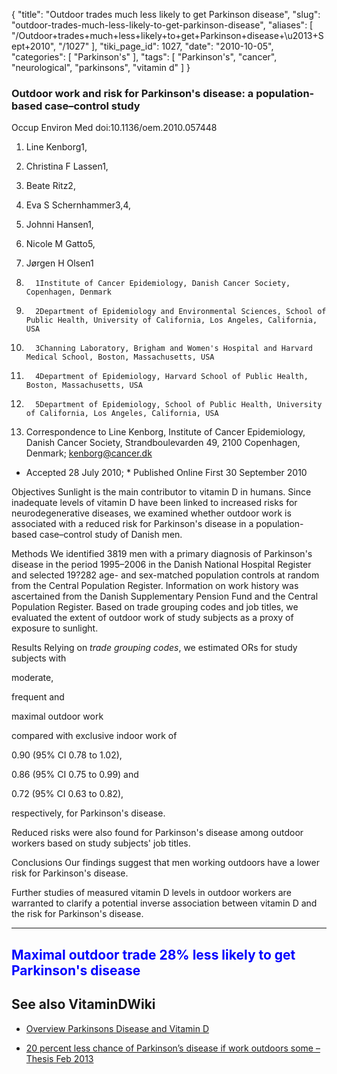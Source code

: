{
    "title": "Outdoor trades much less likely to get Parkinson disease",
    "slug": "outdoor-trades-much-less-likely-to-get-parkinson-disease",
    "aliases": [
        "/Outdoor+trades+much+less+likely+to+get+Parkinson+disease+\u2013+Sept+2010",
        "/1027"
    ],
    "tiki_page_id": 1027,
    "date": "2010-10-05",
    "categories": [
        "Parkinson's"
    ],
    "tags": [
        "Parkinson's",
        "cancer",
        "neurological",
        "parkinsons",
        "vitamin d"
    ]
}


### Outdoor work and risk for Parkinson's disease: a population-based case–control study

Occup Environ Med doi:10.1136/oem.2010.057448

1. Line Kenborg1,

2. Christina F Lassen1,

3. Beate Ritz2,

4. Eva S Schernhammer3,4,

5. Johnni Hansen1,

6. Nicole M Gatto5,

7. Jørgen H Olsen1

1.       1Institute of Cancer Epidemiology, Danish Cancer Society, Copenhagen, Denmark

2.       2Department of Epidemiology and Environmental Sciences, School of Public Health, University of California, Los Angeles, California, USA

3.       3Channing Laboratory, Brigham and Women's Hospital and Harvard Medical School, Boston, Massachusetts, USA

4.       4Department of Epidemiology, Harvard School of Public Health, Boston, Massachusetts, USA

5.       5Department of Epidemiology, School of Public Health, University of California, Los Angeles, California, USA

1. Correspondence to Line Kenborg, Institute of Cancer Epidemiology, Danish Cancer Society, Strandboulevarden 49, 2100 Copenhagen, Denmark; kenborg@cancer.dk

* Accepted 28 July 2010;     * Published Online First 30 September 2010

Objectives Sunlight is the main contributor to vitamin D in humans. Since inadequate levels of vitamin D have been linked to increased risks for neurodegenerative diseases, we examined whether outdoor work is associated with a reduced risk for Parkinson's disease in a population-based case–control study of Danish men.

Methods We identified 3819 men with a primary diagnosis of Parkinson's disease in the period 1995–2006 in the Danish National Hospital Register and selected 19?282 age- and sex-matched population controls at random from the Central Population Register. Information on work history was ascertained from the Danish Supplementary Pension Fund and the Central Population Register. Based on trade grouping codes and job titles, we evaluated the extent of outdoor work of study subjects as a proxy of exposure to sunlight.

Results Relying on _trade grouping codes_, we estimated ORs for study subjects with 

moderate, 

frequent and 

maximal outdoor work 

compared with exclusive indoor work of 

0.90 (95% CI 0.78 to 1.02), 

0.86 (95% CI 0.75 to 0.99) and

0.72 (95% CI 0.63 to 0.82), 

respectively, for Parkinson's disease. 

Reduced risks were also found for Parkinson's disease among outdoor workers based on study subjects' job titles.

Conclusions Our findings suggest that men working outdoors have a lower risk for Parkinson's disease. 

Further studies of measured vitamin D levels in outdoor workers are warranted to clarify a potential inverse association between vitamin D and the risk for Parkinson's disease.

- - - - - - - 

## <span style="color:#00F;">Maximal outdoor trade 28% less likely to get Parkinson's disease</span>

## See also VitaminDWiki

* [Overview Parkinsons Disease and Vitamin D](/tags/overview-parkinsons-disease-and-vitamin-d.html)

* [20 percent less chance of Parkinson’s disease if work outdoors some – Thesis Feb 2013](/posts/20-percent-less-chance-of-parkinsons-disease-if-work-outdoors-some-thesis)